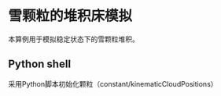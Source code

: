 # 雪颗粒的堆积床模拟

本算例用于模拟稳定状态下的雪颗粒堆积。

## Python shell

采用Python脚本初始化颗粒（constant/kinematicCloudPositions）
